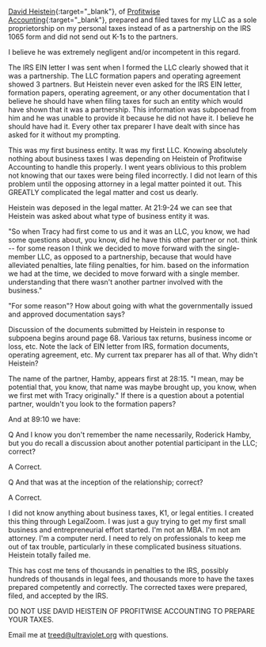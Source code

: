 [David Heistein](https://www.linkedin.com/in/daveheistein/){:target="_blank"}, of [Profitwise Accounting](https://www.profitwiseaccounting.com/){:target="_blank"}, prepared and filed taxes for my LLC
as a sole proprietorship on my personal taxes instead of as a partnership on
the IRS 1065 form and did not send out K-1s to the partners.

I believe he was extremely negligent and/or incompetent in this regard.

The IRS EIN letter I was sent when I formed the LLC clearly showed that it was
a partnership. The LLC formation papers and operating agreement showed 3
partners. But Heistein never even asked for the IRS EIN letter, formation
papers, operating agreement, or any other documentation that I believe he
should have when filing taxes for such an entity which would have shown that it
was a partnership. This information was subpoenad from him and he was unable to
provide it because he did not have it.  I believe he should have had it. Every
other tax preparer I have dealt with since has asked for it without my
prompting.

This was my first business entity. It was my first LLC. Knowing absolutely
nothing about business taxes I was depending on Heistein of Profitwise
Accounting to handle this properly. I went years oblivious to this problem not
knowing that our taxes were being filed incorrectly. I did not learn of this
problem until the opposing attorney in a legal matter pointed it out. This
GREATLY complicated the legal matter and cost us dearly.

Heistein was deposed in the legal matter. At 21:9-24 we can see that Heistein
was asked about what type of business entity it was.

"So when Tracy had first come to us and it was an LLC, you know, we had some
questions about, you know, did he have this other partner or not.  think -- for
some reason I think we decided to move forward with the single-member LLC, as
opposed to a partnership, because that would have alleviated penalties, late
filing penalties, for him.  based on the information we had at the time, we
decided to move forward with a single member.  understanding that there wasn't
another partner involved with the business."

"For some reason"? How about going with what the governmentally issued and
approved documentation says?

Discussion of the documents submitted by Heistein in response to subpoena
begins around page 68. Various tax returns, business income or loss, etc. Note
the lack of EIN letter from IRS, formation documents, operating agreement, etc.
My current tax preparer has all of that. Why didn't Heistein?

The name of the partner, Hamby, appears first at 28:15. "I mean, may be
potential that, you know, that name was maybe brought up, you know, when we
first met with Tracy originally." If there is a question about a potential
partner, wouldn't you look to the formation papers?

And at 89:10 we have:

Q And I know you don't remember the name necessarily, Roderick Hamby, but you
do recall a discussion about another potential participant in the LLC; correct?

A Correct.

Q And that was at the inception of the relationship; correct?

A Correct.

I did not know anything about business taxes, K1, or legal entities. I created
this thing through LegalZoom. I was just a guy trying to get my first small
business and entrepreneurial effort started. I'm not an MBA. I'm not am
attorney. I'm a computer nerd. I need to rely on professionals to keep me out
of tax trouble, particularly in these complicated business situations. Heistein
totally failed me.

This has cost me tens of thousands in penalties to the IRS, possibly hundreds
of thousands in legal fees, and thousands more to have the taxes prepared
competently and correctly. The corrected taxes were prepared, filed, and
accepted by the IRS.

DO NOT USE DAVID HEISTEIN OF PROFITWISE ACCOUNTING TO PREPARE YOUR TAXES.

Email me at treed@ultraviolet.org with questions.
